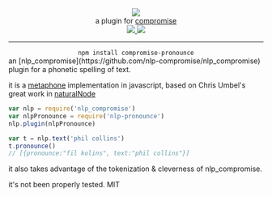 <div align="center">
  <img src="https://cloud.githubusercontent.com/assets/399657/23590290/ede73772-01aa-11e7-8915-181ef21027bc.png" />

  <div>a plugin for <a href="https://github.com/spencermountain/compromise/">compromise</a></div>
  
  <!-- npm version -->
  <a href="https://npmjs.org/package/compromise-pronounce">
    <img src="https://img.shields.io/npm/v/compromise-pronounce.svg?style=flat-square" />
  </a>
  
  <!-- file size -->
  <a href="https://unpkg.com/compromise-pronounce/builds/compromise-pronounce.min.js">
    <img src="https://badge-size.herokuapp.com/spencermountain/compromise/master/plugins/pronounce/builds/compromise-pronounce.min.js" />
  </a>
   <hr/>
</div>

<div align="center">
  <code>npm install compromise-pronounce</code>
</div>
an [nlp_compromise](https://github.com/nlp-compromise/nlp_compromise) plugin for a phonetic spelling of text.

it is a [metaphone](https://en.wikipedia.org/wiki/Metaphone) implementation in javascript, based on Chris Umbel's great work in [naturalNode](https://github.com/NaturalNode/natural/blob/master/lib/natural/phonetics/metaphone.js)

```javascript
var nlp = require('nlp_compromise')
var nlpPronounce = require('nlp-pronounce')
nlp.plugin(nlpPronounce)

var t = nlp.text('phil collins')
t.pronounce()
// [{pronounce:"fil kolins", text:"phil collins"}]
```

it also takes advantage of the tokenization & cleverness of nlp_compromise.

it's not been properly tested.
MIT
